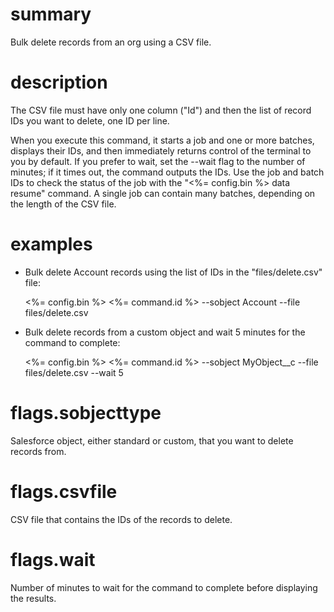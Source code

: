 # summary

Bulk delete records from an org using a CSV file.

# description

The CSV file must have only one column ("Id") and then the list of record IDs you want to delete, one ID per line.

When you execute this command, it starts a job and one or more batches, displays their IDs, and then immediately returns control of the terminal to you by default. If you prefer to wait, set the --wait flag to the number of minutes; if it times out, the command outputs the IDs. Use the job and batch IDs to check the status of the job with the "<%= config.bin %> data resume" command. A single job can contain many batches, depending on the length of the CSV file.

# examples

- Bulk delete Account records using the list of IDs in the "files/delete.csv" file:

  <%= config.bin %> <%= command.id %> --sobject Account --file files/delete.csv

- Bulk delete records from a custom object and wait 5 minutes for the command to complete:

  <%= config.bin %> <%= command.id %> --sobject MyObject\_\_c --file files/delete.csv --wait 5

# flags.sobjecttype

Salesforce object, either standard or custom, that you want to delete records from.

# flags.csvfile

CSV file that contains the IDs of the records to delete.

# flags.wait

Number of minutes to wait for the command to complete before displaying the results.
